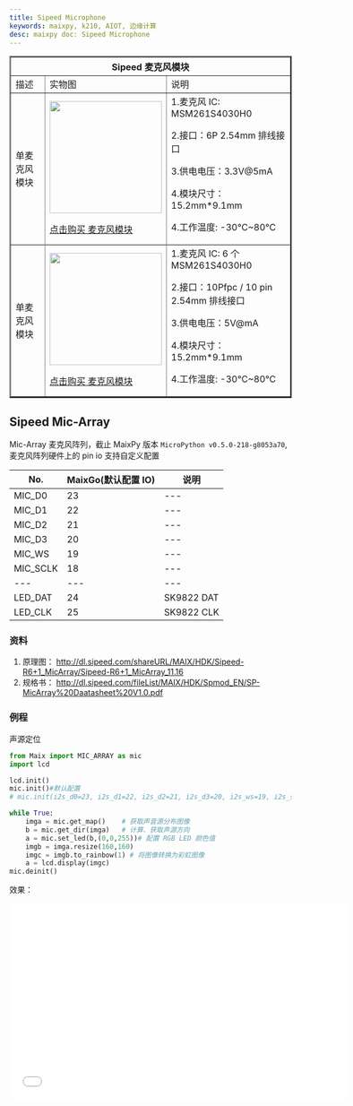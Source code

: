 ```yaml
---
title: Sipeed Microphone
keywords: maixpy, k210, AIOT, 边缘计算
desc: maixpy doc: Sipeed Microphone
---
```



<table border="2">
    <tr>
        <th colspan=3>Sipeed 麦克风模块</th>
    </tr>
    <tr>
        <td>描述</td>
        <td>实物图</td>
        <td>说明</td>
    </tr>
        <td>
            单麦克风模块
        </td>
        <td>
            <img src="../../assets/hardware/module/microphone_taobao_400x400.jpg" height="200">
            </p>
            <a href="https://sipeed.taobao.com/">点击购买 麦克风模块</a>
        </td>
        <td>
        1.麦克风 IC: MSM261S4030H0</p>
        2.接口：6P 2.54mm 排线接口</p>
        3.供电电压：3.3V@5mA</p>
        4.模块尺寸：15.2mm*9.1mm</p>
        4.工作温度: -30℃~80℃</p>
    <tr>
    <tr>
        <td>
            单麦克风模块
        </td>
        <td>
            <img src="../../assets/hardware/module/mic_array_taobao.jpg" height="200">
            </p>
            <a href="https://sipeed.taobao.com/">点击购买 麦克风模块</a>
        </td>
        <td>
        1.麦克风 IC: 6 个 MSM261S4030H0</p>
        2.接口：10Pfpc / 10 pin 2.54mm 排线接口</p>
        3.供电电压：5V@mA</p>
        4.模块尺寸：15.2mm*9.1mm</p>
        4.工作温度: -30℃~80℃</p>
    </tr>
</table>


## Sipeed Mic-Array

Mic-Array 麦克风阵列，截止 MaixPy 版本 `MicroPython v0.5.0-218-g8053a70`, 麦克风阵列硬件上的 pin io 支持自定义配置


| No. | MaixGo(默认配置 IO) | 说明 |
| --- | --- | --- |
| MIC_D0 | 23 | --- |
| MIC_D1 | 22 | --- |
| MIC_D2 | 21 | --- |
| MIC_D3 | 20 | --- |
| MIC_WS | 19 | --- |
| MIC_SCLK | 18 | --- |
| --- | --- | --- |
| LED_DAT | 24 | SK9822 DAT |
| LED_CLK | 25 | SK9822 CLK |

### 资料

1. 原理图： http://dl.sipeed.com/shareURL/MAIX/HDK/Sipeed-R6+1_MicArray/Sipeed-R6+1_MicArray_11.16
2. 规格书： http://dl.sipeed.com/fileList/MAIX/HDK/Spmod_EN/SP-MicArray%20Daatasheet%20V1.0.pdf

### 例程

声源定位

```python
from Maix import MIC_ARRAY as mic
import lcd

lcd.init()
mic.init()#默认配置
# mic.init(i2s_d0=23, i2s_d1=22, i2s_d2=21, i2s_d3=20, i2s_ws=19, i2s_sclk=18, sk9822_dat=24, sk9822_clk=25)#可自定义配置 IO

while True:
    imga = mic.get_map()    # 获取声音源分布图像
    b = mic.get_dir(imga)   # 计算、获取声源方向
    a = mic.set_led(b,(0,0,255))# 配置 RGB LED 颜色值
    imgb = imga.resize(160,160)
    imgc = imgb.to_rainbow(1) # 将图像转换为彩虹图像
    a = lcd.display(imgc)
mic.deinit()
```

效果：

<iframe width="600" height="350"  src="//player.bilibili.com/player.html?aid=37058760&cid=65120313&page=1" scrolling="no" border="0" frameborder="no" framespacing="0" allowfullscreen="true"> </iframe>
